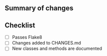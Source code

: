 ## Summary of changes

## Checklist

- [ ] Passes Flake8
- [ ] Changes added to CHANGES.md
- [ ] New classes and methods are documented
